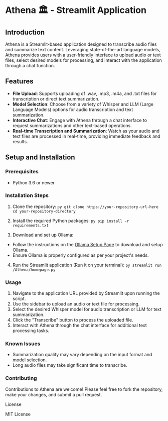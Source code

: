 # Athena 🏛️ - Streamlit Application

## Introduction

Athena is a Streamlit-based application designed to transcribe audio files and summarize text content. Leveraging state-of-the-art language models, Athena provides users with a user-friendly interface to upload audio or text files, select desired models for processing, and interact with the application through a chat function.

## Features

* **File Upload**: Supports uploading of .wav, .mp3, .m4a, and .txt files for transcription or direct text summarization.
* **Model Selection**: Choose from a variety of Whisper and LLM (Large Language Models) options for audio transcription and text summarization.
* **Interactive Chat**: Engage with Athena through a chat interface to request summarizations and other text-based operations.
* **Real-time Transcription and Summarization**: Watch as your audio and text files are processed in real-time, providing immediate feedback and results.
  
## Setup and Installation

### Prerequisites
* Python 3.6 or newer
  
### Installation Steps

1. Clone the repository:
`py
git clone https://your-repository-url-here
cd your-repository-directory`

2. Install the required Python packages:
`py
pip install -r requirements.txt`
3. Download and set up Ollama:
* Follow the instructions on the [Ollama Setup Page](https://ollama.com/download) to download and setup Ollama.
* Ensure Ollama is properly configured as per your project's needs.
4. Run the Streamlit application (Run it on your terminal):
`py
streamlit run /Athena/homepage.py`

### Usage

1. Navigate to the application URL provided by Streamlit upon running the script.
2. Use the sidebar to upload an audio or text file for processing.
3. Select the desired Whisper model for audio transcription or LLM for text summarization.
4. Click the "Transcribe" button to process the uploaded file.
5. Interact with Athena through the chat interface for additional text processing tasks.

### Known Issues

* Summarization quality may vary depending on the input format and model selection.
* Long audio files may take significant time to transcribe.

### Contributing

Contributions to Athena are welcome! Please feel free to fork the repository, make your changes, and submit a pull request.

License

MIT License

